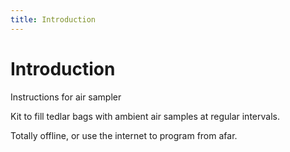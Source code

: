 ```yaml
---
title: Introduction
---
```


# Introduction

Instructions for air sampler

Kit to fill tedlar bags with ambient air samples at regular intervals.

Totally offline, or use the internet to program from afar.